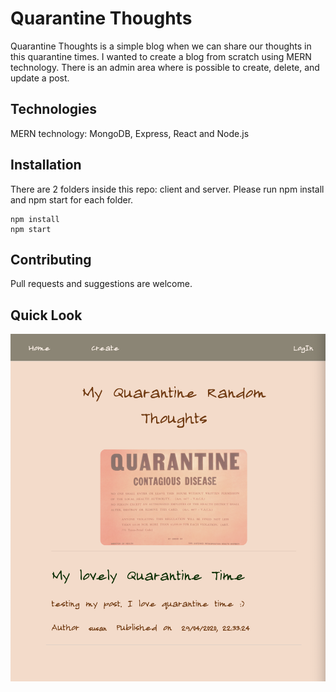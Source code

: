 # Quarantine Thoughts

Quarantine Thoughts is a simple blog when we can share our thoughts in this quarantine times. I wanted to create a blog from scratch using MERN technology.
There is an admin area where is possible to create, delete, and update a post.

## Technologies

MERN technology: MongoDB, Express, React and Node.js

## Installation

There are 2 folders inside this repo: client and server. Please run npm install and npm start for each folder.

```
npm install
npm start
```

## Contributing
Pull requests and suggestions are welcome.

## Quick Look

![Quarantine cover](./client/public/quarantine-cover.png)
